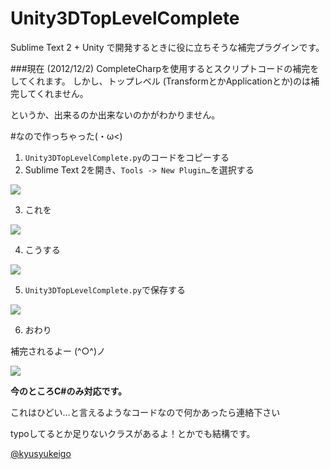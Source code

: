 Unity3DTopLevelComplete
=======================

Sublime Text 2 + Unity で開発するときに役に立ちそうな補完プラグインです。


###現在 (2012/12/2)
CompleteCharpを使用するとスクリプトコードの補完をしてくれます。
しかし、トップレベル (TransformとかApplicationとか)のは補完してくれません。

というか、出来るのか出来ないのかがわかりません。


#なので作っちゃった(・ω<)

1. `Unity3DTopLevelComplete.py`のコードをコピーする
2.  Sublime Text 2を開き、`Tools -> New Plugin…`を選択する

 ![](https://dl.dropbox.com/u/18426324/SublimePlugins/Unity3DTopLevelComplete/0.png)

3.  これを 

 ![](https://dl.dropbox.com/u/18426324/SublimePlugins/Unity3DTopLevelComplete/1.png)

4.  こうする

 ![](https://dl.dropbox.com/u/18426324/SublimePlugins/Unity3DTopLevelComplete/2.png)

5.  `Unity3DTopLevelComplete.py`で保存する

 ![](https://dl.dropbox.com/u/18426324/SublimePlugins/Unity3DTopLevelComplete/3.png)

6.  おわり

補完されるよー (^○^)ノ

![](https://dl.dropbox.com/u/18426324/SublimePlugins/Unity3DTopLevelComplete/4.png)


**今のところC#のみ対応です。**


これはひどい…と言えるようなコードなので何かあったら連絡下さい

typoしてるとか足りないクラスがあるよ！とかでも結構です。

[@kyusyukeigo](https://twitter.com/kyusyukeigo)